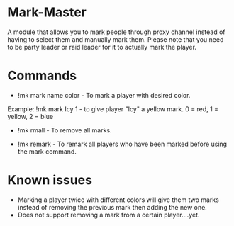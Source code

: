# Mark-Master
A module that allows you to mark people through proxy channel instead of having to select them and manually mark them.
Please note that you need to be party leader or raid leader for it to actually mark the player.

# Commands
* !mk mark name color    - To mark a player with desired color.

Example: !mk mark Icy 1 - to give player "Icy" a yellow mark.
 0 = red, 1 = yellow, 2 = blue
 
*  !mk rmall             - To remove all marks.

*  !mk remark            - To remark all players who have been marked before using the mark command.

# Known issues

- Marking a player twice with different colors will give them two marks instead of removing the previous mark then adding the new one.
- Does not support removing a mark from a certain player....yet.
